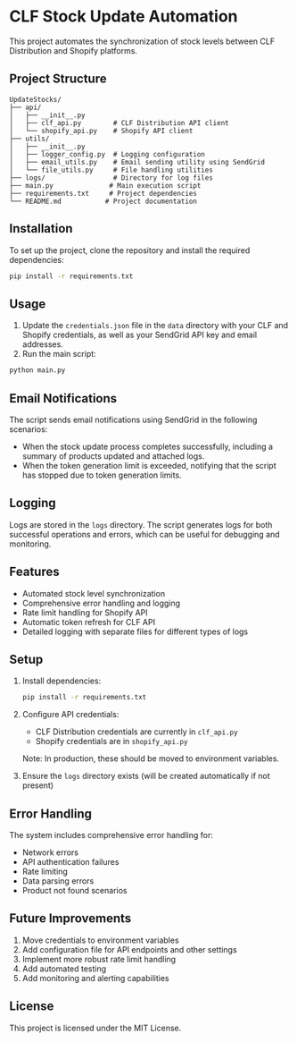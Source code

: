 # CLF Stock Update Automation

This project automates the synchronization of stock levels between CLF Distribution and Shopify platforms.

## Project Structure

```
UpdateStocks/
├── api/
│   ├── __init__.py
│   ├── clf_api.py        # CLF Distribution API client
│   └── shopify_api.py    # Shopify API client
├── utils/
│   ├── __init__.py
│   ├── logger_config.py  # Logging configuration
│   ├── email_utils.py    # Email sending utility using SendGrid
│   └── file_utils.py     # File handling utilities
├── logs/                 # Directory for log files
├── main.py              # Main execution script
├── requirements.txt     # Project dependencies
└── README.md           # Project documentation
```

## Installation

To set up the project, clone the repository and install the required dependencies:

```bash
pip install -r requirements.txt
```

## Usage

1. Update the `credentials.json` file in the `data` directory with your CLF and Shopify credentials, as well as your SendGrid API key and email addresses.
2. Run the main script:

```bash
python main.py
```

## Email Notifications

The script sends email notifications using SendGrid in the following scenarios:
- When the stock update process completes successfully, including a summary of products updated and attached logs.
- When the token generation limit is exceeded, notifying that the script has stopped due to token generation limits.

## Logging

Logs are stored in the `logs` directory. The script generates logs for both successful operations and errors, which can be useful for debugging and monitoring.

## Features

- Automated stock level synchronization
- Comprehensive error handling and logging
- Rate limit handling for Shopify API
- Automatic token refresh for CLF API
- Detailed logging with separate files for different types of logs

## Setup

1. Install dependencies:
   ```bash
   pip install -r requirements.txt
   ```

2. Configure API credentials:
   - CLF Distribution credentials are currently in `clf_api.py`
   - Shopify credentials are in `shopify_api.py`
   
   Note: In production, these should be moved to environment variables.

3. Ensure the `logs` directory exists (will be created automatically if not present)

## Error Handling

The system includes comprehensive error handling for:
- Network errors
- API authentication failures
- Rate limiting
- Data parsing errors
- Product not found scenarios

## Future Improvements

1. Move credentials to environment variables
2. Add configuration file for API endpoints and other settings
3. Implement more robust rate limit handling
4. Add automated testing
5. Add monitoring and alerting capabilities

## License

This project is licensed under the MIT License.
